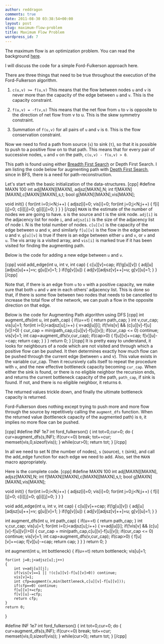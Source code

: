 ```yaml
---
author: reddragon
comments: true
date: 2011-08-30 03:38:54+00:00
layout: post
slug: maximum-flow-problem
title: Maximum Flow Problem
wordpress_id: 7
---
```


The maximum flow is an optimization problem. You can read the background [here](http://en.wikipedia.org/wiki/Maximum_flow_problem).

I will discuss the code for a simple Ford-Fulkerson approach here.

There are three things that need to be true throughout the execution of the Ford-Fulkerson algorithm.

1. `c(u,v) >= f(u,v)`
This means that the flow between nodes `u` and `v` is never more than the capacity of the edge between `u` and `v`. This is the capacity constraint.

2. `f(u,v) = -f(v,u)`
This means that the net flow from `u` to `v` is opposite to the direction of net flow from v to u. This is the skew symmetry constraint.

3. Summation of `f(u,v)` for all pairs of `u` and `v` is `0`. This is the flow conservation constraint.

Now we need to find a path from source (`s`) to sink (`t`), so that it is possible to push to a positive flow on to that path. This means that for every pair of successive nodes, `u` and `v` on the path, `c(u,v) - f(u,v) > 0`.

This path is found using either [Breadth First Search](http://en.wikipedia.org/wiki/Breadth-first_search) or Depth First Search. I am listing the code below for augmenting path with [Depth First Search](http://en.wikipedia.org/wiki/Depth-first_search), since in BFS, there is a need for path-reconstruction.

Let's start with the basic initialization of the data-structures.
[cpp]
#define MAXN 100
int adj[MAXN][MAXN], adjsz[MAXN],N;
int f[MAXN][MAXN],c[MAXN][MAXN],s,t;
bool g[MAXN][MAXN],vis[MAXN];

void init()
{
	for(int i=0;i<N;i++)
	{
		adjsz[i]=0;
		vis[i]=0;
		for(int j=0;j<N;j++)
			{ f[i][j]=0; c[i][j]=0; g[i][j]=0; }
	}
}
[/cpp]
`MAXN` is the estimate of the number of nodes we are going to have. s is the source and t is the sink node. `adj[i]` is the adjacency list for node `i`, and `adjsz[i]` is the size of the adjacency list of node i. N is the total number of nodes. `c[u][v]` is the capacity of the edge between u and v, and similarly `f[u][v]` is the flow in the edge between u and v. `g[u][v]` is true if there is an edge between either `u` and `v`, or `v` and `u`. The vis array is a visited array, and `vis[i]` is marked true if it has been visited for finding the augmenting path.

Below is the code for adding a new edge between `u` and `v`.

[cpp]
void add_edge(int u, int v, int cap)
{
	c[u][v]=cap;
	if(!g[u][v]) { adj[u][adjsz[u]++]=v; g[u][v]=1; }
	if(!g[v][u]) { adj[v][adjsz[v]++]=u; g[v][u]=1; }
}
[/cpp] 

Note that, if there is an edge from `u` to `v` with a positive capacity, we make sure that both `u` and `v` are in each others' adjacency list. This is done so that, if there is some flow between two nodes that needs to be cancelled to increase the total flow of the network, we can push a flow in the opposite direction on that edge.

Below is the code for Augmenting Path algorithm using DFS
[cpp]
int augment_dfs(int u, int path_cap) 
{
	if(u==t) { return path_cap; }
	int v,cur_cap;
	vis[u]=1;
	for(int i=0;i<adjsz[u];i++)
	{
		v=adj[u][i];
		if(!vis[v] && (c[u][v]-f[u][v])>0)
		{
			cur_cap = min(path_cap,c[u][v]-f[u][v]);
			if(cur_cap <= 0) continue;
			vis[v]=1;
			int cap=augment_dfs(v,cur_cap);
			if(cap>0)
			{
				f[u][v]+=cap;
				f[v][u]-=cap;
				return cap;
			}
		}
	}
	return 0;
}
[/cpp]
It is pretty easy to understand, it looks for neighbours of a node which are not visited and through which a positive flow can be pushed. It then determines exactly how much flow can be pushed through the current edge (between `u` and v). This value exists in the variable cur_cap. Then it recursively calls itself to repeat the procedure with `v`, and the new effective bottleneck capacity becoming `cur_cap`. When either the sink is found, or there is no eligible neighbor the recursion ends, and returns the current bottleneck capacity of the path, `path_cap`, if sink is found. If not, and there is no eligible neighbor, it returns `0`.

The returned values trickle down, and finally the ultimate bottleneck capacity is returned.

Ford-Fulkerson does nothing except trying to push more and more flow through the source by repetitively calling the `augment_dfs` function. When the returned value (bottleneck capacity of the augmented path) is `0`, it implies no more flow can be pushed.

[cpp]
#define INF 1e7
int ford_fulkerson()
{
	int tot=0,cur=0;
	do 
	{ 
	  cur=augment_dfs(s,INF); 
	  if(cur<=0) break; 
	  tot+=cur;  
	  memset(vis,0,sizeof(vis)); 
	} while(cur>0);
	return tot;
}
[/cpp]

In all we need to set N (the number of nodes), `s` (source), `t` (sink), and call the add_edge function for each edge we need to add. Also, set the `MAXN` macro appropriately.

Here is the complete code.
[cpp]
#define MAXN 100
int adj[MAXN][MAXN], adjsz[MAXN],N;
int f[MAXN][MAXN],c[MAXN][MAXN],s,t;
bool g[MAXN][MAXN],vis[MAXN];

void init()
{
	for(int i=0;i<N;i++)
	{
		adjsz[i]=0;
		vis[i]=0;
		for(int j=0;j<N;j++)
			{ f[i][j]=0; c[i][j]=0; g[i][j]=0; }
	}
}

void add_edge(int u, int v, int cap)
{
	c[u][v]+=cap;
	if(!g[u][v]) { adj[u][adjsz[u]++]=v; g[u][v]=1; }
	if(!g[v][u]) { adj[v][adjsz[v]++]=u; g[v][u]=1; }
}

int augment_dfs(int u, int path_cap) 
{
	if(u==t) { return path_cap; }
	int v,cur_cap;
	vis[u]=1;
	for(int i=0;i<adjsz[u];i++)
	{
		v=adj[u][i];
		if(!vis[v] && (c[u][v]-f[u][v])>0)
		{
			cur_cap = min(path_cap,c[u][v]-f[u][v]);
			if(cur_cap <= 0) continue;
			vis[v]=1;
			int cap=augment_dfs(v,cur_cap);
			if(cap>0)
			{
				f[u][v]+=cap;
				f[v][u]-=cap;
				return cap;
			}
		}
	}
	return 0;
}

int augment(int u, int bottleneck)
{
	if(u==t) return bottleneck;
	vis[u]=1;
	
	for(int j=0;j<adjsz[u];j++)
	{
		int v=adj[u][j];
		if(vis[v]==1 || !(c[u][v]-f[u][v]>0)) continue;
		vis[v]=1;
		int cfp=augment(v,min(bottleneck,c[u][v]-f[u][v]));
		if(cfp==0) continue;
		f[u][v]+=cfp;
		f[v][u]-=cfp;
		return cfp;
	}
	return 0;
}

#define INF 1e7
int ford_fulkerson()
{
	int tot=0,cur=0;
	do 
	{ 
	  cur=augment_dfs(s,INF); 
	  if(cur<=0) break; 
	  tot+=cur;  
	  memset(vis,0,sizeof(vis)); 
	} while(cur>0);
	return tot;
}
[/cpp]
